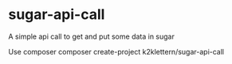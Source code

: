 # sugar-api-call
A simple api call to get and put some data in sugar 

Use composer
composer create-project k2klettern/sugar-api-call
